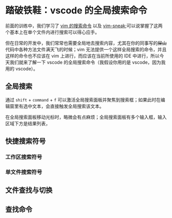 # 踏破铁鞋：vscode 的全局搜索命令

前面的训练中，我们学习了 [vim 的搜索命令](../vim/day-8.md) 以及 [vim-sneak](../vim/day-9.md#插件：vim-sneak);可以说掌握了这两个基本上在单个文件内进行搜索可以得心应手。

但在日常的开发中，我们常常也需要全局地去搜索内容，尤其在你的同事写的~~屎山~~代码中各种方法文件满天飞的时候；vim 无法提供一个这样全局搜索的命令，并且这样的命令也不应该在 vim 上进行，而应该在当前所使用的 IDE 中进行，所以今天我们就来了解一下 vscode 的全局搜索命令（我假设你用的是 vscode，因为我用的 vscode）。

## 全局搜索

通过 `shift` + `command` + `f` 可以激活全局搜索面板并聚焦到搜索框；如果此时在编辑窗里有选中文本，会直接触发全局搜索该文本。

在全局搜索面板移动光标时，略微会有点麻烦；全局搜索面板有多个输入框，输入区域下方是结果列表，

## 快捷搜索符号

### 工作区搜索符号

### 单文件搜索符号

## 文件查找与切换

## 查找命令
